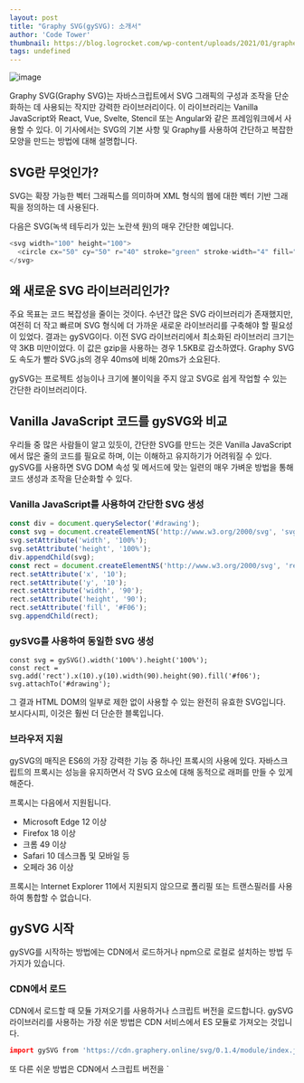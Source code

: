 ```yaml
---
layout: post
title: "Graphy SVG(gySVG): 소개서"
author: 'Code Tower'
thumbnail: https://blog.logrocket.com/wp-content/uploads/2021/01/graphery.png
tags: undefined
---
```



![image](https://i2.wp.com/blog.logrocket.com/wp-content/uploads/2021/01/graphery.png?fit=730%2C487&ssl=1)

Graphy SVG(Graphy SVG)는 자바스크립트에서 SVG 그래픽의 구성과 조작을 단순화하는 데 사용되는 작지만 강력한 라이브러리이다. 이 라이브러리는 Vanilla JavaScript와 React, Vue, Svelte, Stencil 또는 Angular와 같은 프레임워크에서 사용할 수 있다. 이 기사에서는 SVG의 기본 사항 및 Graphy를 사용하여 간단하고 복잡한 모양을 만드는 방법에 대해 설명합니다.

## SVG란 무엇인가?

SVG는 확장 가능한 벡터 그래픽스를 의미하며 XML 형식의 웹에 대한 벡터 기반 그래픽을 정의하는 데 사용된다.

다음은 SVG(녹색 테두리가 있는 노란색 원)의 매우 간단한 예입니다.

```js
<svg width="100" height="100">
  <circle cx="50" cy="50" r="40" stroke="green" stroke-width="4" fill="yellow" />
</svg>
```

## 왜 새로운 SVG 라이브러리인가?

주요 목표는 코드 복잡성을 줄이는 것이다. 수년간 많은 SVG 라이브러리가 존재했지만, 여전히 더 작고 빠르며 SVG 형식에 더 가까운 새로운 라이브러리를 구축해야 할 필요성이 있었다. 결과는 gySVG이다. 이전 SVG 라이브러리에서 최소화된 라이브러리 크기는 약 3KB 미만이었다. 이 값은 gzip을 사용하는 경우 1.5KB로 감소하였다. Graphy SVG도 속도가 빨라 SVG.js의 경우 40ms에 비해 20ms가 소요된다.

gySVG는 프로젝트 성능이나 크기에 불이익을 주지 않고 SVG로 쉽게 작업할 수 있는 간단한 라이브러리이다.

## Vanilla JavaScript 코드를 gySVG와 비교

우리들 중 많은 사람들이 알고 있듯이, 간단한 SVG를 만드는 것은 Vanilla JavaScript에서 많은 줄의 코드를 필요로 하며, 이는 이해하고 유지하기가 어려워질 수 있다. gySVG를 사용하면 SVG DOM 속성 및 메서드에 맞는 일련의 매우 가벼운 방법을 통해 코드 생성과 조작을 단순화할 수 있다.

### Vanilla JavaScript를 사용하여 간단한 SVG 생성

```js
const div = document.querySelector('#drawing');
const svg = document.createElementNS('http://www.w3.org/2000/svg', 'svg');
svg.setAttribute('width', '100%');
svg.setAttribute('height', '100%');
div.appendChild(svg);
const rect = document.createElementNS('http://www.w3.org/2000/svg', 'rect');
rect.setAttribute('x', '10');
rect.setAttribute('y', '10');
rect.setAttribute('width', '90');
rect.setAttribute('height', '90');
rect.setAttribute('fill', '#F06');
svg.appendChild(rect);
```

### gySVG를 사용하여 동일한 SVG 생성

```undefined
const svg = gySVG().width('100%').height('100%');
const rect = svg.add('rect').x(10).y(10).width(90).height(90).fill('#f06');
svg.attachTo('#drawing');
```

그 결과 HTML DOM의 일부로 제한 없이 사용할 수 있는 완전히 유효한 SVG입니다. 보시다시피, 이것은 훨씬 더 단순한 블록입니다.

### 브라우저 지원

gySVG의 매직은 ES6의 가장 강력한 기능 중 하나인 프록시의 사용에 있다. 자바스크립트의 프록시는 성능을 유지하면서 각 SVG 요소에 대해 동적으로 래퍼를 만들 수 있게 해준다.

프록시는 다음에서 지원됩니다.

- Microsoft Edge 12 이상
- Firefox 18 이상
- 크롬 49 이상
- Safari 10 데스크톱 및 모바일 등
- 오페라 36 이상

프록시는 Internet Explorer 11에서 지원되지 않으므로 폴리필 또는 트랜스필러를 사용하여 통합할 수 없습니다.

## gySVG 시작

gySVG를 시작하는 방법에는 CDN에서 로드하거나 npm으로 로컬로 설치하는 방법 두 가지가 있습니다.

### CDN에서 로드

CDN에서 로드할 때 모듈 가져오기를 사용하거나 스크립트 버전을 로드합니다. gySVG 라이브러리를 사용하는 가장 쉬운 방법은 CDN 서비스에서 ES 모듈로 가져오는 것입니다.

```coffeescript
import gySVG from 'https://cdn.graphery.online/svg/0.1.4/module/index.js';
```

또 다른 쉬운 방법은 CDN에서 스크립트 버전을 `<script> 태그로 로드하는 것입니다.

```xml
<script src="https://cdn.graphery.online/svg/0.1.4/script/index.js"></script>;
```

### 'npm'을(를) 사용하여 로컬 설치

``npm`으로 Graphery SVG 라이브러리를 로컬로 설치할 수 있습니다.

```coffeescript
npm install @graphery/svg
```

로컬로 설치한 경우 `node_modules/@grappery/svg`를 참조하고 다음 코드를 가져와야 합니다.

```coffeescript
import SVG from './node_modules/@graphery/svg/index.js';
```

또는 다음과 같이 스크립트를 로드합니다.

```xml
<script src="./node_modules/@graphery/svg/script/index.js"></script>
```

웹 팩이나 다른 로더를 사용하는 경우 이러한 호출에서 `node_modules` 폴더를 생략할 수 있습니다.

## SVG 요소 이해

함수 `gySVG()`는 SVG 요소를 생성하고 해당 요소 위에 gySVG 래퍼와 함께 개체를 반환합니다. 다른 요소를 중첩하거나 좌표계를 정의하거나 다른 구성 매개 변수를 설정하는 데 사용할 수 있습니다.

```cpp
const svg = gySVG();
```

위의 내용은 SVG HTML 태그(<svg>)를 가지는 것과 유사합니다.

표시 요소의 경우, `.viewBox() 메서드를 사용하여 그래픽의 내부 캔버스를 정의할 수 있으며, `.width() 및 `.height()` 메서드를 사용하여 뷰포트를 정의할 수 있습니다. 우리는 다음 섹션에서 이것에 대해 더 자세히 토론할 것입니다.

### viewBox

.viewBox() 방법은 SVG의 내부 위치와 치수를 정의합니다. min-x, min-y, width, 높이 등 네 가지 매개변수를 사용한다. 이러한 숫자는 SVG 요소와 연결된 내부 경계 내에서 매핑되는 사각형을 지정합니다. 내포된 원소의 모든 측도는 이러한 치수를 기준으로 삼습니다. 매개 변수 없이 이 메서드를 호출하면 현재 뷰 상자 값이 반환됩니다.

예:

```cpp
const svg = gySVG().viewBox(0, 0, 100, 100);
```

### 폭 및 높이

이러한 방법은 뷰포트, 즉 해당 뷰포트가 포함될 HTML 페이지의 이미지 크기를 정의하는 데 사용됩니다. 수평 길이는 `.width()`로 정의되고 수직 길이는 `.height()로 정의됩니다.

예:

```cpp
const svg = gySVG().width(100).height(100);
```

### DOM 요소에 연결

마지막으로, HTML 페이지의 DOM에 SVG를 포함시키기 위해 요소를 찾기 위한 선택기로 매개 변수를 제공하는 `.attachTo() 방법을 사용한다. 결과적으로, 우리의 SVG는 페이지에 삽입된다.

예:

```undefined
const svg = gySVG().viewBox(0, 0, 100, 100).width(50).height(50);
svg.attachTo('#content')
```

gySVG를 사용하여 원과 직사각형과 같은 기본 모양을 만드는 방법을 계속 보기 전에 먼저 내포 요소를 추가하는 방법을 검토하겠습니다.

### 중첩 요소 추가

SVG 내에 요소를 추가하려면 생성할 요소의 이름으로 매개 변수를 전달하는 `.add() 메서드를 사용합니다. 이 메서드는 명명된 요소의 모든 특성(이 예에서는 `원`)을 설정하는 데 사용할 수 있는 개체를 반환합니다.

예:

```undefined
const svg    = gySVG().viewBox(0, 0, 100, 100).width(75).height(75);
const circle = svg.add('circle').cx(50).cy(50).r(50).fill('#f06');
```

## gySVG를 사용하여 기본 모양 만들기

다음은 gySVG로 기본 모양을 만드는 방법에 대해 알아보겠습니다. 원하는 경우 SVG 파일의 모든 요소와 속성을 애니메이션으로 만들 수 있습니다.

### 직사각형

사각형을 만들기 위해 `.add(`rect`)` 방법을 사용합니다. .width()와 .height()는 직사각형의 크기를 설정하고, .x()와 .y()는 적절한 위치로 모양을 이동시킨다. 이러한 모든 값은 viewBox에 정의된 치수와 관련이 있습니다.

예:

```undefined
const svg  = gySVG().viewBox(0, 0, 100, 100).width(75).height(75);
const rect = svg.add('rect').x(10).y(10).width(90).height(90).fill('#00D800');
```

.fill은 도형의 내부 색상을 설정하고, .stroke는 테두리 색상을, .stroke는 이 테두리 두께를 `.stroke_width`로 설정합니다. 지정하지 않은 상태로 두면 모든 색상이 검은색으로 기본 설정됩니다.

.rx() 및 .ry() 내에서 값을 지정하여 둥근 모서리를 만들 수도 있습니다.

### 원

원을 만들기 위해 중심점()과 .cy()로 정의된 원과 외부 반지름()으로 정의된 원()을 만드는 .add(`circle`) 방법을 사용할 것이다. 이러한 모든 값은 viewBox에 정의된 차원에 따라 결정됩니다.

예:

```undefined
const svg    = gySVG().viewBox(0, 0, 100, 100).width(75).height(75);
const circle = svg.add('circle').cx(50).cy(50).r(50).fill('#0000D8');
```

.fill() 메서드는 원의 내부 색상을 설정하는 반면, .stroke() 메서드는 원의 테두리 색상과 .stroke_width()를 사용하여 테두리 두께를 설정할 수 있습니다.

예:

```undefined
const svg    = gySVG().viewBox(0, 0, 100, 100).width(75).height(75);
const circle = svg.add('circle').cx(50).cy(50).r(45)
                  .fill('#D80000').stroke('#00D800').stroke_width(10);
```

여기서 타원, 다각형, 선 등과 같은 다른 모양을 만드는 방법에 대해 알아 보십시오.

### 경로 요소

.add(`path`) 메서드는 SVG 경로를 생성하는 데 사용됩니다. 이 요소는 도형의 윤곽선을 나타냅니다. 모든 기본 셰이프는 경로 요소를 사용하여 만들 수 있지만 경로 요소는 일반적으로 더 복잡한 셰이프를 위해 예약됩니다.

경로 정보는 `.d`와 특수 방법 그룹 또는 `.d(path_data)로 직접 설명된다. 가장 쉬운 방법은 `.d`와 같은 `.d` 방법을 사용하는 것이다.M() 또는 `.d`입니다.L()를 선택한 다음 거기서 단계별로 경로 데이터를 작성합니다.

대문자 메소드는 좌표를 절대 용어로 표현하고 소문자 메소드는 가장 최근에 선언된 좌표의 상대적 용어로 표현한다. 다음은 `.d`에 사용 가능한 방법의 간단한 목록입니다.

예:

gySVG()는 아래 코드에서 경로 요소를 가진 SVG 하트를 만드는 데 사용됩니다.

<div class="cp_embed_wrapper"><iframe allowfullscreen="true" allowpaymentrequest="true" allowtransparency="true" class="cp_embed_iframe " frameborder="0" height="475" width="100%" name="cp_embed_1" scrolling="no" src="https://codepen.io/olawanlejoel/embed/RwGKJYe?height=475&amp;theme-id=dark&amp;default-tab=js%2Cresult&amp;user=olawanlejoel&amp;slug-hash=RwGKJYe&amp;pen-title=Heart%20%7C%20SVG&amp;name=cp_embed_1" style="width: 100%; overflow:hidden; display:block;" title="Heart | SVG" loading="lazy" id="cp_embed_RwGKJYe"></iframe></div>

## gySVG를 사용하여 그라데이션 및 패턴 생성

앞의 예에서, 우리는 SVG에 색을 추가하기 위해 `.fill()과 `.stroke()`를 사용하는 방법을 보았다. 이 섹션에서는 그라데이션과 패턴을 사용하여 모양을 채우는 방법에 대해 설명합니다.
그라데이션 및 패턴의 메서드 `.url()로 ".fill() 및 ".stroke()" 값을 사용할 수 있습니다. 이 메서드는 의사 함수 `url()를 사용하여 요소의 고유 ID 참조를 반환합니다.

### 그라데이션

우리가 고려할 그레이디언트에는 선형과 방사형의 두 가지 유형이 있습니다.

#### 선형 구배

선형 그라데이션은 각 색상 포인트(정지)와 그 사이의 전환에 따라 일직선을 따라 색상이 균일하게 변한다. 기본적으로 그라데이션은 왼쪽에서 오른쪽으로 이동하며, 다른 각도(예: `45`)가 필요한 경우 `.gradientTransform(회전(45)을 사용할 수 있습니다.

정지 요소는 백분율을 정의하기 위해 .offset()로 정의되고, 해당 포인트의 색상 참조를 정의하기 위해 .stop_color()와 .stop_opacity()로 정의됩니다.

아래 코드는 선형 그라데이션 채우기를 사용하여 원 모양 SVG를 만드는 데 사용됩니다.

<div class="cp_embed_wrapper"><iframe allowfullscreen="true" allowpaymentrequest="true" allowtransparency="true" class="cp_embed_iframe " frameborder="0" height="444" width="100%" name="cp_embed_2" scrolling="no" src="https://codepen.io/olawanlejoel/embed/LYRxaxg?height=444&amp;theme-id=dark&amp;default-tab=js%2Cresult&amp;user=olawanlejoel&amp;slug-hash=LYRxaxg&amp;pen-title=Linear%20Grad.%20%7C%20Graphery%20SVG&amp;name=cp_embed_2" style="width: 100%; overflow:hidden; display:block;" title="Linear Grad. | Graphery SVG" loading="lazy" id="cp_embed_LYRxaxg"></iframe></div>

#### 반지름 구배

방사 그라데이션은 선형 그라데이션과 매우 유사하지만 이 경우 그라데이션 좌표가 원형으로 되어 중앙에서 가장자리로 이동한다.

아래 코드는 반지름 그라데이션 채우기를 사용하여 원 모양 SVG를 만드는 데 사용됩니다.

<div class="cp_embed_wrapper"><iframe allowfullscreen="true" allowpaymentrequest="true" allowtransparency="true" class="cp_embed_iframe " frameborder="0" height="412" width="100%" name="cp_embed_3" scrolling="no" src="https://codepen.io/olawanlejoel/embed/mdrRowN?height=412&amp;theme-id=dark&amp;default-tab=js%2Cresult&amp;user=olawanlejoel&amp;slug-hash=mdrRowN&amp;pen-title=Radial%20Grad.%20%7C%20Graphery%20SVG&amp;name=cp_embed_3" style="width: 100%; overflow:hidden; display:block;" title="Radial Grad. | Graphery SVG" loading="lazy" id="cp_embed_mdrRowN"></iframe></div>

### 패턴

패턴(pattern)은 SVG로 간격마다 다시 그릴 수 있는 그래픽 객체를 정의합니다. 고유한 .viewBox() 바운드 참조가 있으며 크기는 ".width() 및 ".height()로 정의됩니다.

너비 및 높이의 동작은 기본적으로 `objectBoundingBox`인 `.patternUnits()` 구성에 따라 달라집니다. 계속하려면 `userSpaceOnUse`로 구성해야 합니다. 이 구성에서 높이와 너비는 `패턴`을 사용하는 요소의 좌표계를 참조한다.

아래 코드는 패턴 채우기를 사용하여 원 모양 SVG를 만드는 데 사용됩니다.

<div class="cp_embed_wrapper"><iframe allowfullscreen="true" allowpaymentrequest="true" allowtransparency="true" class="cp_embed_iframe " frameborder="0" height="439" width="100%" name="cp_embed_4" scrolling="no" src="https://codepen.io/olawanlejoel/embed/PoGWLOq?height=439&amp;theme-id=dark&amp;default-tab=js%2Cresult&amp;user=olawanlejoel&amp;slug-hash=PoGWLOq&amp;pen-title=Pattern%20%7C%20Graphery%20SVG&amp;name=cp_embed_4" style="width: 100%; overflow:hidden; display:block;" title="Pattern | Graphery SVG" loading="lazy" id="cp_embed_PoGWLOq"></iframe></div>

## 동적 도형의 추가 예제

gySVG는 기본적이고 복잡한 모양을 만드는 데 탁월한 기능을 제공할 뿐만 아니라 다음과 같은 보다 역동적인 요소를 구축하는 데도 사용할 수 있습니다.

#### 작업시계

<div class="cp_embed_wrapper"><iframe allowfullscreen="true" allowpaymentrequest="true" allowtransparency="true" class="cp_embed_iframe " frameborder="0" height="358" width="100%" name="cp_embed_5" scrolling="no" src="https://codepen.io/graphery/embed/QWNqgvW?height=358&amp;theme-id=dark&amp;default-tab=result&amp;user=graphery&amp;slug-hash=QWNqgvW&amp;pen-title=gySVG%3A%20clock&amp;name=cp_embed_5" style="width: 100%; overflow:hidden; display:block;" title="gySVG: clock" loading="lazy" id="cp_embed_QWNqgvW"></iframe></div>

#### 자동차 경주

이 예는 매우 간단한 자동차 경주 게임입니다. 시작 버튼을 클릭하여 작동 방식을 확인하십시오!

<div class="cp_embed_wrapper"><iframe allowfullscreen="true" allowpaymentrequest="true" allowtransparency="true" class="cp_embed_iframe " frameborder="0" height="412" width="100%" name="cp_embed_6" scrolling="no" src="https://codepen.io/graphery/embed/QWExdZP?height=412&amp;theme-id=dark&amp;default-tab=result&amp;user=graphery&amp;slug-hash=QWExdZP&amp;pen-title=car%20racing&amp;name=cp_embed_6" style="width: 100%; overflow:hidden; display:block;" title="car racing" loading="lazy" id="cp_embed_QWExdZP"></iframe></div>

여기에서 더 많은 gySVG 예제와 설명서를 살펴보십시오.

## 결론

이 기사에서는 gySVG를 사용하여 기본 모양과 복잡한 모양을 모두 만드는 방법을 비롯하여 JavaScript에서 Graphy SVG를 시작하는 방법에 대해 알아보았습니다. 자세한 내용은 추가 그래프 설명서 또는 빠른 참조 가이드를 참조하십시오.